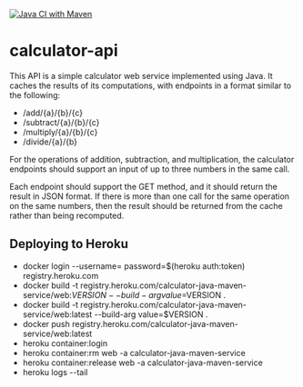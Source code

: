[![Java CI with Maven](https://github.com/govindarajanv/calculator-api/actions/workflows/java-maven-api-master.yml/badge.svg)](https://github.com/govindarajanv/calculator-api/actions/workflows/java-maven-api-master.yml)

# calculator-api

This API is a simple calculator web service implemented using Java. It caches the results of its computations, with endpoints in a format similar to the following:

- /add/{a}/{b}/{c}
- /subtract/{a}/{b}/{c}
- /multiply/{a}/{b}/{c}
- /divide/{a}/{b}

For the operations of addition, subtraction, and multiplication, the calculator endpoints should support an input of up to three numbers in the same call.

Each endpoint should support the GET method, and it should return the result in JSON format. If there is more than one call for the same operation on the same numbers, then the result should be returned from the cache rather than being recomputed. 

## Deploying to Heroku

* docker login --username=<email> password=$(heroku auth:token) registry.heroku.com
* docker build -t registry.heroku.com/calculator-java-maven-service/web:$VERSION --build-arg value=$VERSION .
* docker build -t registry.heroku.com/calculator-java-maven-service/web:latest --build-arg value=$VERSION .
* docker push registry.heroku.com/calculator-java-maven-service/web:latest
* heroku container:login
* heroku container:rm web -a calculator-java-maven-service
* heroku container:release web -a calculator-java-maven-service
* heroku logs --tail
